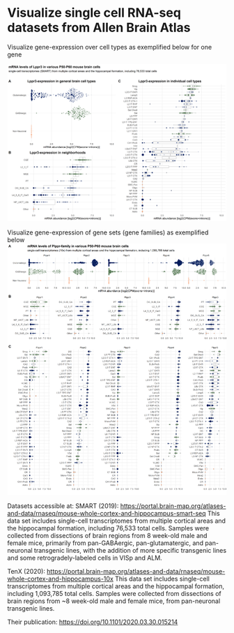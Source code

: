 # Visualize single cell RNA-seq datasets from Allen Brain Atlas

Visualize gene-expression over cell types as exemplified below for one gene

![example visualization for Lppr3 in SMART dataset](https://github.com/jo-fuchs/Gene-expression-AllenBrainAtlas/blob/master/Lppr3_expression_SMART.png?raw=true)


Visualize gene-expression of gene sets (gene families) as exemplified below
![example visualization for Lppr-family in 10x dataset](https://github.com/jo-fuchs/Gene-expression-AllenBrainAtlas/blob/master/Plppr_family_TenX.png?raw=true)


Datasets accessible at:
SMART (2019):
https://portal.brain-map.org/atlases-and-data/rnaseq/mouse-whole-cortex-and-hippocampus-smart-seq
This data set includes single-cell transcriptomes from
multiple cortical areas and the hippocampal formation, including 76,533 total
cells. Samples were collected from dissections of brain regions from 8
week-old male and female mice, primarily from pan-GABAergic,
pan-glutamatergic, and pan-neuronal transgenic lines, with the addition of
more specific transgenic lines and some retrogradely-labeled cells in VISp
and ALM.


TenX (2020): https://portal.brain-map.org/atlases-and-data/rnaseq/mouse-whole-cortex-and-hippocampus-10x
This data set includes single-cell transcriptomes from multiple cortical
areas and the hippocampal formation, including 1,093,785 total cells. Samples
were collected from dissections of brain regions from ~8 week-old male and
female mice, from pan-neuronal transgenic lines.

Their publication: https://doi.org/10.1101/2020.03.30.015214